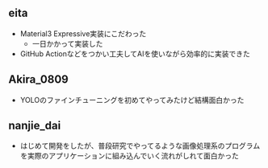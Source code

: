 ## eita
- Material3 Expressive実装にこだわった
    - 一日かかって実装した
- GitHub Actionなどをつかい工夫してAIを使いながら効率的に実装できた

## Akira_0809
- YOLOのファインチューニングを初めてやってみたけど結構面白かった

## nanjie_dai 
- はじめて開発をしたが、普段研究でやってるような画像処理系のプログラムを実際のアプリケーションに組み込んでいく流れがしれて面白かった